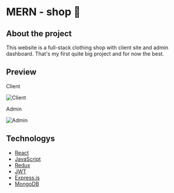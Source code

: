 # MERN - shop 🏪
## About the project

This website is a full-stack clothing shop with client site and admin dashboard. That's my first quite big project and for now the best.

## Preview
Client

![Client](https://imgur.com/pCfWd4s.jpg)

Admin

![Admin](https://imgur.com/CuBQLvA.jpg)

## Technologys
-  [React](https://pl.reactjs.org)
-  [JavaScript](https://developer.mozilla.org/pl/docs/Web/JavaScript)
-  [Redux](https://redux.js.org)
-  [JWT](https://jwt.io)
-  [Express.js](https://expressjs.com)
-  [MongoDB](https://www.mongodb.com)

